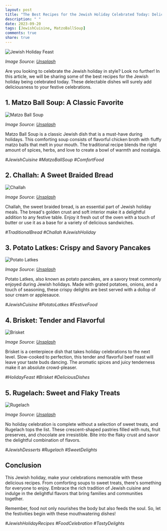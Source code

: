 ```yaml
---
layout: post
title: "The Best Recipes for the Jewish Holiday Celebrated Today: Delicious Dishes to Try"
description: " "
date: 2023-09-20
tags: [JewishCuisine, MatzoBallSoup]
comments: true
share: true
---
```


![Jewish Holiday Feast](https://source.unsplash.com/1600x900/?jewish,holiday,food,feast)

*Image Source: [Unsplash](https://source.unsplash.com)*

Are you looking to celebrate the Jewish holiday in style? Look no further! In this article, we will be sharing some of the best recipes for the Jewish holiday being celebrated today. These delectable dishes will surely add deliciousness to your festive celebrations. 

## 1. Matzo Ball Soup: A Classic Favorite

![Matzo Ball Soup](https://source.unsplash.com/1600x900/?matzo,ball,soup)

*Image Source: [Unsplash](https://source.unsplash.com)*

Matzo Ball Soup is a classic Jewish dish that is a must-have during holidays. This comforting soup consists of flavorful chicken broth with fluffy matzo balls that melt in your mouth. The traditional recipe blends the right amount of spices, herbs, and love to create a bowl of warmth and nostalgia.

_#JewishCuisine #MatzoBallSoup #ComfortFood_

## 2. Challah: A Sweet Braided Bread

![Challah](https://source.unsplash.com/1600x900/?challah,bread)

*Image Source: [Unsplash](https://source.unsplash.com)*

Challah, the sweet braided bread, is an essential part of Jewish holiday meals. The bread's golden crust and soft interior make it a delightful addition to any festive table. Enjoy it fresh out of the oven with a touch of butter or use it as a base for a variety of delicious sandwiches.

_#TraditionalBread #Challah #JewishHoliday_

## 3. Potato Latkes: Crispy and Savory Pancakes

![Potato Latkes](https://source.unsplash.com/1600x900/?potato,latkes)

*Image Source: [Unsplash](https://source.unsplash.com)*

Potato Latkes, also known as potato pancakes, are a savory treat commonly enjoyed during Jewish holidays. Made with grated potatoes, onions, and a touch of seasoning, these crispy delights are best served with a dollop of sour cream or applesauce. 

_#JewishCuisine #PotatoLatkes #FestiveFood_

## 4. Brisket: Tender and Flavorful

![Brisket](https://source.unsplash.com/1600x900/?brisket,food)

*Image Source: [Unsplash](https://source.unsplash.com)*

Brisket is a centerpiece dish that takes holiday celebrations to the next level. Slow-cooked to perfection, this tender and flavorful beef roast will leave your taste buds dancing. The aromatic spices and juicy tenderness make it an absolute crowd-pleaser.

_#HolidayFeast #Brisket #DeliciousDishes_

## 5. Rugelach: Sweet and Flaky Treats

![Rugelach](https://source.unsplash.com/1600x900/?rugelach,dessert)

*Image Source: [Unsplash](https://source.unsplash.com)*

No holiday celebration is complete without a selection of sweet treats, and Rugelach tops the list. These crescent-shaped pastries filled with nuts, fruit preserves, and chocolate are irresistible. Bite into the flaky crust and savor the delightful combination of flavors.

_#JewishDesserts #Rugelach #SweetDelights_

## Conclusion

This Jewish holiday, make your celebrations memorable with these delicious recipes. From comforting soups to sweet treats, there's something for everyone to enjoy. Embrace the rich tradition of Jewish cuisine and indulge in the delightful flavors that bring families and communities together.

Remember, food not only nourishes the body but also feeds the soul. So, let the festivities begin with these mouthwatering dishes!

_#JewishHolidayRecipes #FoodCelebration #TastyDelights_